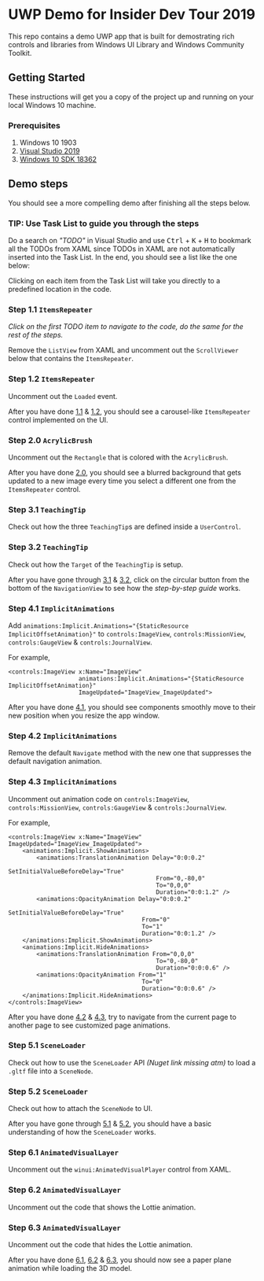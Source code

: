# UWP Demo for Insider Dev Tour 2019

This repo contains a demo UWP app that is built for demostrating rich controls and libraries from Windows UI Library and Windows Community Toolkit.

## Getting Started

These instructions will get you a copy of the project up and running on your local Windows 10 machine.

### Prerequisites

1. Windows 10 1903
2. [Visual Studio 2019](https://visualstudio.microsoft.com/downloads/)
3. [Windows 10 SDK 18362](https://blogs.windows.com/buildingapps/2019/04/02/windows-10-sdk-preview-build-18362-available-now/#5gh4edOeTx1T1Yj2.97)

## Demo steps

You should see a more compelling demo after finishing all the steps below. 

### **TIP**: Use Task List to guide you through the steps

Do a search on *"TODO"* in Visual Studio and use <kbd>Ctrl</kbd> + <kbd>K</kbd> + <kbd>H</kbd> to bookmark all the TODOs from XAML since TODOs in XAML are not automatically inserted into the Task List. In the end, you should see a list like the one below:

Clicking on each item from the Task List will take you directly to a predefined location in the code.

### Step 1.1 `ItemsRepeater`

*Click on the first *TODO* item to navigate to the code, do the same for the rest of the steps.*

Remove the `ListView` from XAML and uncomment out the `ScrollViewer` below that contains the `ItemsRepeater`.

### Step 1.2 `ItemsRepeater`

Uncomment out the `Loaded` event.

After you have done [1.1](#step-11-itemsrepeater) & [1.2](#step-12-itemsrepeater), you should see a carousel-like `ItemsRepeater` control implemented on the UI.

### Step 2.0 `AcrylicBrush`

Uncomment out the `Rectangle` that is colored with the `AcrylicBrush`.

After you have done [2.0](#step-20-acrylicbrush), you should see a blurred background that gets updated to a new image every time you select a different one from the `ItemsRepeater` control.

### Step 3.1 `TeachingTip`

Check out how the three `TeachingTip`s are defined inside a `UserControl`.

### Step 3.2 `TeachingTip`

Check out how the `Target` of the `TeachingTip` is setup.

After you have gone through [3.1](#step-31-teachingtip) & [3.2](#step-32-teachingtip), click on the circular button from the bottom of the `NavigationView` to see how the *step-by-step guide* works.

### Step 4.1 `ImplicitAnimations`

Add `animations:Implicit.Animations="{StaticResource ImplicitOffsetAnimation}"` to `controls:ImageView`, `controls:MissionView`, `controls:GaugeView` & `controls:JournalView`.

For example,
```
<controls:ImageView x:Name="ImageView"
                    animations:Implicit.Animations="{StaticResource ImplicitOffsetAnimation}"
                    ImageUpdated="ImageView_ImageUpdated">
```

After you have done [4.1](#step-41-implicit-animations), you should see components smoothly move to their new position when you resize the app window.

### Step 4.2 `ImplicitAnimations`

Remove the default `Navigate` method with the new one that suppresses the default navigation animation.

### Step 4.3 `ImplicitAnimations`

Uncomment out animation code on `controls:ImageView`, `controls:MissionView`, `controls:GaugeView` & `controls:JournalView`. 

For example,
```
<controls:ImageView x:Name="ImageView" ImageUpdated="ImageView_ImageUpdated">
    <animations:Implicit.ShowAnimations>
        <animations:TranslationAnimation Delay="0:0:0.2"
                                          SetInitialValueBeforeDelay="True"
                                          From="0,-80,0"
                                          To="0,0,0"
                                          Duration="0:0:1.2" />
        <animations:OpacityAnimation Delay="0:0:0.2"
                                      SetInitialValueBeforeDelay="True"
                                      From="0"
                                      To="1"
                                      Duration="0:0:1.2" />
    </animations:Implicit.ShowAnimations>
    <animations:Implicit.HideAnimations>
        <animations:TranslationAnimation From="0,0,0"
                                          To="0,-80,0"
                                          Duration="0:0:0.6" />
        <animations:OpacityAnimation From="1"
                                      To="0"
                                      Duration="0:0:0.6" />
    </animations:Implicit.HideAnimations>
</controls:ImageView>
```

After you have done [4.2](#step-42-implicit-animations) & [4.3](#step-43-implicit-animations), try to navigate from the current page to another page to see customized page animations.

### Step 5.1 `SceneLoader`

Check out how to use the `SceneLoader` API *(Nuget link missing atm)* to load a `.gltf` file into a `SceneNode`.

### Step 5.2 `SceneLoader`

Check out how to attach the `SceneNode` to UI.

After you have gone through [5.1](#step-51-sceneloader) & [5.2](#step-52-sceneloader), you should have a basic understanding of how the `SceneLoader` works.

### Step 6.1 `AnimatedVisualLayer`

Uncomment out the `winui:AnimatedVisualPlayer` control from XAML.

### Step 6.2 `AnimatedVisualLayer`

Uncomment out the code that shows the Lottie animation.

### Step 6.3 `AnimatedVisualLayer`

Uncomment out the code that hides the Lottie animation.

After you have done [6.1](#step-61-animatedvisuallayer), [6.2](#step-62-animatedvisuallayer) & [6.3](#step-63-animatedvisuallayer), you should now see a paper plane animation while loading the 3D model.






